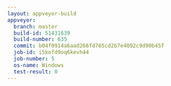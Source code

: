 ```yaml
---
layout: appveyor-build
appveyor:
  branch: master
  build-id: 51431639
  build-number: 635
  commit: b04f0914a6aad266fd765cd2b7e4092c9d90b45f
  job-id: i5kofd9oq6kevh44
  job-number: 5
  os-name: Windows
  test-result: 0
---
```

